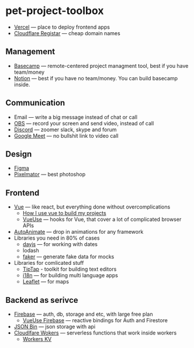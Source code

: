 # pet-project-toolbox

- [Vercel](https://vercel.com) — place to deploy frontend apps
- [Cloudflare Registar](https://www.cloudflare.com/products/registrar/) — cheap domain names

## Management
- [Basecamp](basecamp.com/) — remote-centered project managment tool, best if you have team/money
- [Notion](notion.so/) — best if you have no team/money. You can build basecamp inside.

## Communication
- Email — write a big message instead of chat or call
- [OBS](https://obsproject.com/) — record your screen and send video, instead of call
- [Discord](https://discord.com/) — zoomer slack, skype and forum
- [Google Meet](https://meet.google.com/) — no bullshit link to video call

## Design
- [Figma](figma.com/)
- [Pixelmator](https://www.pixelmator.com/pro/) — best photoshop

## Frontend
- [Vue](https://vuejs.org/) — like react, but everything done without overcomplications
  - [How I use vue to build my projects](https://github.com/brachkow/vue-template)
  - [VueUse](https://vueuse.org/guide/) — hooks for Vue, that cover a lot of complicated browser APIs
- [AutoAnimate](https://auto-animate.formkit.com/) — drop in animations for any framework
- Libraries you need in 80% of cases
  - [dayjs](https://day.js.org/) — for working with dates
  - lodash
  - [faker](https://fakerjs.dev/) — generate fake data for mocks
- Libraries for comlicated stuff
  - [TipTap](https://tiptap.dev/) - toolkit for building text editors
  - [i18n](https://github.com/intlify/vue-i18n-next) — for building multi language apps
  - [Leaflet](https://github.com/vue-leaflet/vue-leaflet) — for maps

## Backend as serivce
- [Firebase](https://firebase.google.com/) — auth, db, storage and etc, with large free plan
  - [VueUse Firebase](https://vueuse.org/functions.html#category=%40Firebase) — reactive bindings for Auth and Firestore 
- [JSON Bin](https://jsonbin.io/) — json storage with api
- [Cloudlfare Wokers](https://workers.cloudflare.com/) — serverless functions that work inside workers
  - [Workers KV](https://developers.cloudflare.com/workers/wrangler/workers-kv/)
